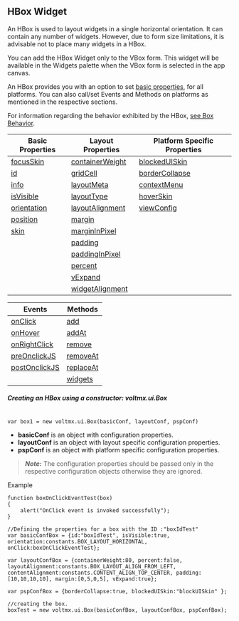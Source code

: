                                 

HBox Widget
-----------

An HBox is used to layout widgets in a single horizontal orientation. It can contain any number of widgets. However, due to form size limitations, it is advisable not to place many widgets in a HBox.

You can add the HBox Widget only to the VBox form. This widget will be available in the Widgets palette when the VBox form is selected in the app canvas.

An HBox provides you with an option to set [](HBox_Properties.md)[basic properties](HBox_Properties.md), for all platforms. You can also call/set Events and Methods on platforms as mentioned in the respective sections.

For information regarding the behavior exhibited by the HBox, [see Box Behavior](Box_Behavior.md).

  
| Basic Properties | Layout Properties | Platform Specific Properties |
| --- | --- | --- |
| [focusSkin](HBox_Properties.md#focusskin) | [containerWeight](HBox_Properties.md#containerweight) | [blockedUISkin](HBox_Properties.md#blockeduiskin) |
| [id](HBox_Properties.md#id) | [gridCell](HBox_Properties.md#gridcell) | [borderCollapse](HBox_Properties.md#bordercollapse) |
| [info](HBox_Properties.md#info) | [layoutMeta](HBox_Properties.md#layoutmeta) | [contextMenu](HBox_Properties.md#contextmenu) |
| [isVisible](HBox_Properties.md#isvisible) | [layoutType](HBox_Properties.md#layouttype) | [hoverSkin](HBox_Properties.md#hoverskin) |
| [orientation](HBox_Properties.md#orientation) | [layoutAlignment](HBox_Properties.md#layoutalignment) | [viewConfig](HBox_Properties.md#viewconfig) |
| [position](HBox_Properties.md#position) | [margin](HBox_Properties.md#margin) |   |
| [skin](HBox_Properties.md#skin) | [marginInPixel](HBox_Properties.md#margininpixel) |   |
|   | [padding](HBox_Properties.md#padding) |   |
|   | [paddingInPixel](HBox_Properties.md#paddinginpixel) |   |
|   | [percent](HBox_Properties.md#percent) |   |
|   | [vExpand](HBox_Properties.md#vexpand) |   |
|   | [widgetAlignment](HBox_Properties.md#widgetalignment) |   |

  
| Events | Methods |
| --- | --- |
| [onClick](Box_Events.md#onclick) | [add](Box_Methods.md#add) |
| [onHover](Box_Events.md#onhover) | [addAt](Box_Methods.md#addat) |
| [onRightClick](Box_Events.md#onrightclick) | [remove](Box_Methods.md#remove) |
| [preOnclickJS](Box_Events.md#preonclickjs) | [removeAt](Box_Methods.md#removeat) |
| [postOnclickJS](Box_Events.md#postonclickjs) | [replaceAt](Box_Methods.md#replaceat) |
|   | [widgets](Box_Methods.md#widgets) |

##### Creating an HBox using a constructor: voltmx.ui.Box

```

var box1 = new voltmx.ui.Box(basicConf, layoutConf, pspConf)
```

*   **basicConf** is an object with configuration properties.
*   **layoutConf** is an object with layout specific configuration properties.
*   **pspConf** is an object with platform specific configuration properties.

> **_Note:_** The configuration properties should be passed only in the respective configuration objects otherwise they are ignored.

Example

```
function boxOnClickEventTest(box)
{
	alert("OnClick event is invoked successfully");
}

//Defining the properties for a box with the ID :"boxIdTest"
var basicConfBox = {id:"boxIdTest", isVisible:true, orientation:constants.BOX_LAYOUT_HORIZONTAL, onClick:boxOnClickEventTest};

var layoutConfBox = {containerWeight:80, percent:false, layoutAlignment:constants.BOX_LAYOUT_ALIGN_FROM_LEFT, contentAlignment:constants.CONTENT_ALIGN_TOP_CENTER, padding:[10,10,10,10], margin:[0,5,0,5], vExpand:true};

var pspConfBox = {borderCollapse:true, blockedUISkin:"blockUISkin" };

//creating the box.
boxTest = new voltmx.ui.Box(basicConfBox, layoutConfBox, pspConfBox);


```

